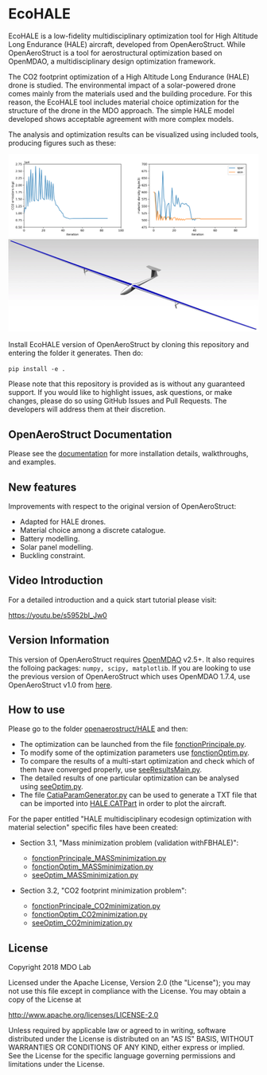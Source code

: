 EcoHALE
=======

EcoHALE is a low-fidelity multidisciplinary optimization tool for High Altitude Long Endurance (HALE) aircraft,
developed from OpenAeroStruct. While OpenAeroStruct is a tool for aerostructural optimization based on OpenMDAO,
a multidisciplinary design optimization framework.

The CO2 footprint optimization of a High Altitude Long Endurance (HALE) drone is studied. 
The  environmental  impact of a solar-powered drone comes mainly from the materials used and the building procedure.
For this reason, the EcoHALE tool includes material choice optimization for the structure of the drone in the MDO approach. 
The simple HALE model developed shows acceptable agreement with more complex models.

The analysis and optimization results can be visualized using included tools, producing figures such as these:

![Convergence Graphs](openaerostruct/docs/convergence_graphs.png)
![CAD Model](openaerostruct/docs/CADmodel.jpg)

Install EcoHALE version of OpenAeroStruct by cloning this repository and entering the folder it generates.
Then do:

`pip install -e .`

Please note that this repository is provided as is without any guaranteed support.
If you would like to highlight issues, ask questions, or make changes, please do so using GitHub Issues and Pull Requests.
The developers will address them at their discretion.

OpenAeroStruct Documentation
----------------------------

Please see the [documentation](https://mdolab.github.io/OpenAeroStruct/) for more installation details, walkthroughs, and examples.

New features
------------

Improvements with respect to the original version of OpenAeroStruct:

   * Adapted for HALE drones.
   * Material choice among a discrete catalogue.
   * Battery modelling.
   * Solar panel modelling.
   * Buckling constraint.

Video Introduction
------------------

For a detailed introduction and a quick start tutorial please visit:

   https://youtu.be/s5952bI_Jw0

Version Information
-------------------

This version of OpenAeroStruct requires [OpenMDAO](https://github.com/OpenMDAO/openmdao) v2.5+. It also requires the folloing packages: `numpy, scipy, matplotlib`.
If you are looking to use the previous version of OpenAeroStruct which uses OpenMDAO 1.7.4, use OpenAeroStruct v1.0 from [here](https://github.com/mdolab/OpenAeroStruct/releases).

How to use
----------

Please go to the folder [openaerostruct/HALE](https://github.com/mid2SUPAERO/ecoHALE/tree/downloadEcohale/openaerostruct/HALE) and then:

   * The optimization can be launched from the file [fonctionPrincipale.py](https://github.com/mid2SUPAERO/ecoHALE/tree/downloadEcohale/openaerostruct/HALE/fonctionPrincipale.py). 
   * To modify some of the optimization parameters use [fonctionOptim.py](https://github.com/mid2SUPAERO/ecoHALE/tree/downloadEcohale/openaerostruct/HALE/fonctionOptim.py).
   * To compare the results of a multi-start optimization and check which of them have converged properly, use [seeResultsMain.py](https://github.com/mid2SUPAERO/ecoHALE/tree/downloadEcohale/openaerostruct/HALE/seeResultsMain.py).
   * The detailed results of one particular optimization can be analysed using [seeOptim.py](https://github.com/mid2SUPAERO/ecoHALE/tree/downloadEcohale/openaerostruct/HALE/seeOptim.py).
   * The file [CatiaParamGenerator.py](https://github.com/mid2SUPAERO/ecoHALE/tree/downloadEcohale/openaerostruct/HALE/CatiaParamGenerator.py) can be used to generate a TXT file that can be imported into [HALE.CATPart](https://github.com/mid2SUPAERO/ecoHALE/tree/downloadEcohale/openaerostruct/HALE/HALE.CATPart) in order to plot the aircraft.

For the paper entitled "HALE multidisciplinary ecodesign optimization with material selection" specific files have been created:

   * Section 3.1, "Mass minimization problem (validation withFBHALE)": 
     * [fonctionPrincipale_MASSminimization.py](https://github.com/mid2SUPAERO/ecoHALE/tree/downloadEcohale/openaerostruct/HALE/fonctionPrincipale_MASSminimization.py)
     * [fonctionOptim_MASSminimization.py](https://github.com/mid2SUPAERO/ecoHALE/tree/downloadEcohale/openaerostruct/HALE/fonctionOptim_MASSminimization.py)
     * [seeOptim_MASSminimization.py](https://github.com/mid2SUPAERO/ecoHALE/tree/downloadEcohale/openaerostruct/HALE/seeOptim_MASSminimization.py)

   * Section 3.2, "CO2 footprint minimization problem": 
     * [fonctionPrincipale_CO2minimization.py](https://github.com/mid2SUPAERO/ecoHALE/tree/downloadEcohale/openaerostruct/HALE/fonctionPrincipale_CO2minimization.py)
     * [fonctionOptim_CO2minimization.py](https://github.com/mid2SUPAERO/ecoHALE/tree/downloadEcohale/openaerostruct/HALE/fonctionOptim_CO2minimization.py)
     * [seeOptim_CO2minimization.py](https://github.com/mid2SUPAERO/ecoHALE/tree/downloadEcohale/openaerostruct/HALE/seeOptim_CO2minimization.py)
	
License
-------
Copyright 2018 MDO Lab

Licensed under the Apache License, Version 2.0 (the "License");
you may not use this file except in compliance with the License.
You may obtain a copy of the License at

   http://www.apache.org/licenses/LICENSE-2.0

Unless required by applicable law or agreed to in writing, software
distributed under the License is distributed on an "AS IS" BASIS,
WITHOUT WARRANTIES OR CONDITIONS OF ANY KIND, either express or implied.
See the License for the specific language governing permissions and
limitations under the License.